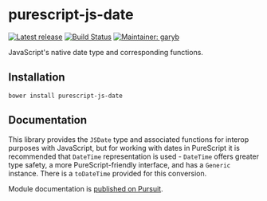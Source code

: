 # purescript-js-date

[![Latest release](http://img.shields.io/github/release/purescript-contrib/purescript-js-date.svg)](https://github.com/purescript-contrib/purescript-js-date/releases)
[![Build Status](https://travis-ci.org/purescript-contrib/purescript-js-date.svg?branch=master)](https://travis-ci.org/purescript-contrib/purescript-js-date)
[![Maintainer: garyb](https://img.shields.io/badge/maintainer-garyb-lightgrey.svg)](http://github.com/garyb)

JavaScript's native date type and corresponding functions.

## Installation

```
bower install purescript-js-date
```

## Documentation

This library provides the `JSDate` type and associated functions for interop purposes with JavaScript, but for working with dates in PureScript it is recommended that `DateTime` representation is used - `DateTime` offers greater type safety, a more PureScript-friendly interface, and has a `Generic` instance. There is a `toDateTime` provided for this conversion.

Module documentation is [published on Pursuit](http://pursuit.purescript.org/packages/purescript-js-date).
